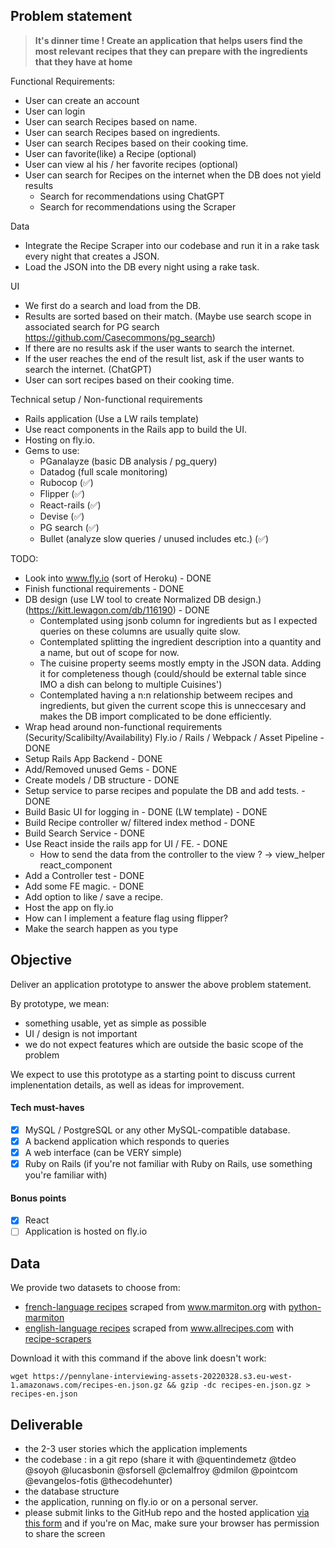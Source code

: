 ## Problem statement

> **It's dinner time ! Create an application that helps users find the most relevant recipes that they can prepare with the ingredients that they have at home**

Functional Requirements:
- User can create an account
- User can login
- User can search Recipes based on name.
- User can search Recipes based on ingredients.
- User can search Recipes based on their cooking time.
- User can favorite(like) a Recipe (optional)
- User can view al his / her favorite recipes (optional)
- User can search for Recipes on the internet when the DB does not yield results
    - Search for recommendations using ChatGPT
    - Search for recommendations using the Scraper

Data 
- Integrate the Recipe Scraper into our codebase and run it in a rake task every night that creates a JSON.
- Load the JSON into the DB every night using a rake task.

UI
- We first do a search and load from the DB.
- Results are sorted based on their match. (Maybe use search scope in associated search for PG search https://github.com/Casecommons/pg_search)
- If there are no results ask if the user wants to search the internet.
- If the user reaches the end of the result list, ask if the user wants to search the internet. (ChatGPT)
- User can sort recipes based on their cooking time.

Technical setup / Non-functional requirements
- Rails application (Use a LW rails template)
- Use react components in the Rails app to build the UI.
- Hosting on fly.io.
- Gems to use:
    - PGanalayze (basic DB analysis / pg_query)
    - Datadog (full scale monitoring)
    - Rubocop (✅)
    - Flipper (✅)
    - React-rails (✅)
    - Devise (✅)
    - PG search (✅)
    - Bullet (analyze slow queries / unused includes etc.) (✅)


TODO:
- Look into www.fly.io (sort of Heroku) - DONE
- Finish functional requirements - DONE
- DB design (use LW tool to create Normalized DB design.)(https://kitt.lewagon.com/db/116190) - DONE
    - Contemplated using jsonb column for ingredients but as I expected queries on these columns are usually quite slow.
    - Contemplated splitting the ingredient description into a quantity and a name, but out of scope for now.
    - The cuisine property seems mostly empty in the JSON data. Adding it for completeness though (could/should be external table since IMO a dish can belong to multiple Cuisines')
    - Contemplated having a n:n relationship betweem recipes and ingredients, but given the current scope this is unneccesary and makes the DB import complicated to be done efficiently.
- Wrap head around non-functional requirements (Security/Scalibilty/Availability) Fly.io / Rails / Webpack / Asset Pipeline - DONE
- Setup Rails App Backend - DONE
- Add/Removed unused Gems - DONE
- Create models / DB structure - DONE
- Setup service to parse recipes and populate the DB and add tests. - DONE
- Build Basic UI for logging in - DONE (LW template) - DONE
- Build Recipe controller w/ filtered index method - DONE
- Build Search Service - DONE
- Use React inside the rails app for UI / FE. - DONE
    - How to send the data from the controller to the view ? -> view_helper react_component
- Add a Controller test - DONE
- Add some FE magic. - DONE
- Add option to like / save a recipe.
- Host the app on fly.io
- How can I implement a feature flag using flipper? 
- Make the search happen as you type



## Objective

Deliver an application prototype to answer the above problem statement.

By prototype, we mean:
- something usable, yet as simple as possible
- UI / design is not important
- we do not expect features which are outside the basic scope of the problem

We expect to use this prototype as a starting point to discuss current implenentation details, as well as ideas for improvement.

#### Tech must-haves
- [X] MySQL / PostgreSQL or any other MySQL-compatible database.
- [X] A backend application which responds to queries
- [X] A web interface (can be VERY simple)
- [X] Ruby on Rails (if you're not familiar with Ruby on Rails, use something you're familiar with)

#### Bonus points
- [X] React
- [ ] Application is hosted on fly.io

## Data
We provide two datasets to choose from:
- [french-language recipes](https://pennylane-interviewing-assets-20220328.s3.eu-west-1.amazonaws.com/recipes-fr.json.gz) scraped from www.marmiton.org with [python-marmiton](https://github.com/remaudcorentin-dev/python-marmiton)
- [english-language recipes](https://pennylane-interviewing-assets-20220328.s3.eu-west-1.amazonaws.com/recipes-en.json.gz) scraped from www.allrecipes.com with [recipe-scrapers](https://githubingredients.com/hhursev/recipe-scrapers)

Download it with this command if the above link doesn't work:
```shell
wget https://pennylane-interviewing-assets-20220328.s3.eu-west-1.amazonaws.com/recipes-en.json.gz && gzip -dc recipes-en.json.gz > recipes-en.json
```

## Deliverable
- the 2-3 user stories which the application implements
- the codebase : in a git repo (share it with @quentindemetz @tdeo @soyoh @lucasbonin @sforsell @clemalfroy @dmilon @pointcom @evangelos-fotis @thecodehunter)
- the database structure
- the application, running on fly.io or on a personal server.
- please submit links to the GitHub repo and the hosted application [via this form](https://forms.gle/siH7Rezuq2V1mUJGA) and if you're on Mac, make sure your browser has permission to share the screen
